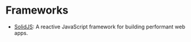 # Frameworks

- [SolidJS](https://www.solidjs.com/): A reactive JavaScript framework for building performant web apps.
